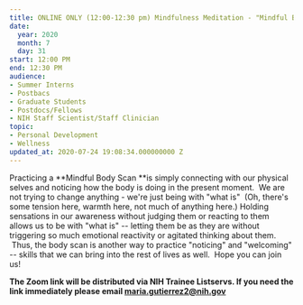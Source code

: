 ```yaml
---
title: ONLINE ONLY (12:00-12:30 pm) Mindfulness Meditation - "Mindful Body Scan"
date:
  year: 2020
  month: 7
  day: 31
start: 12:00 PM
end: 12:30 PM
audience:
- Summer Interns
- Postbacs
- Graduate Students
- Postdocs/Fellows
- NIH Staff Scientist/Staff Clinician
topic:
- Personal Development
- Wellness
updated_at: 2020-07-24 19:08:34.000000000 Z
---
```

Practicing a **Mindful Body Scan **is simply connecting with our
physical selves and noticing how the body is doing in the present
moment.  We are not trying to change anything - we\'re just being with
\"what is\"  (Oh, there\'s some tension here, warmth here, not much of
anything here.) Holding sensations in our awareness without judging them
or reacting to them allows us to be with "what is" -- letting them be as
they are without triggering so much emotional reactivity or agitated
thinking about them.  Thus, the body scan is another way to practice
"noticing" and "welcoming" -- skills that we can bring into the rest of
lives as well.  Hope you can join us!

**The Zoom link will be distributed via NIH Trainee Listservs. If you
need the link immediately please email maria.gutierrez2@nih.gov**

